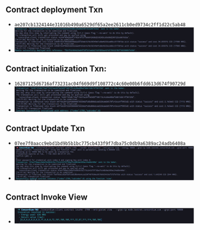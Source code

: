 ## Contract deployment Txn
 * ```ae207cb1324144e31016b490a6529df65a2ee2611cb0ed9734c2ff1d22c5ab48```
 * ![](img/deploy.png)
## Contract initialization Txn: 
 * ```16287125d6716af73231ac04f669d9f108772c4c60e00b6fdd613d674f90729d```
 * ![](img/init-contract.png)
## Contract Update Txn
 * ```07ee7f0aacc9ebd1bd9b5b1bc775cb433f9f7dba75c0db9a6389ac24adb6408a```
 * ![](img/update.png)
## Contract Invoke View
 * ![](img/invoke.png)
